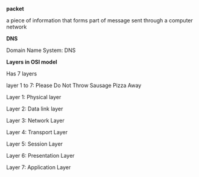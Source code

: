 **packet**

a piece of information that forms part of message sent through a computer network

**DNS**

Domain Name System: DNS 

**Layers in OSI model**

Has 7 layers

layer 1 to 7: Please Do Not Throw Sausage  Pizza Away

Layer 1: Physical layer

Layer 2: Data link layer

Layer 3: Network Layer

Layer 4: Transport Layer

Layer 5: Session Layer

Layer 6: Presentation Layer

Layer 7: Application Layer
